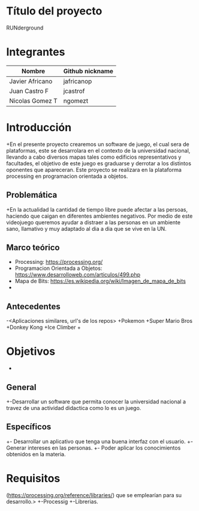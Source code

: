 
  # Título del proyecto
  

 RUNderground 
  

 # Integrantes
  

 |            Nombre        | Github nickname |
 |--------------------------|-----------------|
 |     Javier Africano      |    jafricanop   |
 |     Juan Castro F        |     jcastrof    |
 |     Nicolas Gomez T      |     ngomezt     |
  
  # Introducción
  
 +En el presente proyecto crearemos un software de juego, el cual sera de plataformas, este se desarrolara en el contexto de la universidad nacional, llevando a cabo diversos mapas tales como edificios representativos y facultades, el objetivo de este juego es graduarse y derrotar a los distintos oponentes que apareceran. Este proyecto se realizara en la plataforma processing en programacion orientada a objetos. 
 
  ## Problemática
  
 
 +En la actualidad la cantidad de tiempo libre puede afectar a las persoas, haciendo que caigan en diferentes ambientes negativos. Por medio de este videojuego queremos ayudar a distraer a las personas en un ambiente sano, llamativo y muy adaptado al dia a dia que se vive en la UN.
  
  ## Marco teórico
  
 +  Processing: https://processing.org/
 +  Programacion Orientada a Objetos: https://www.desarrolloweb.com/articulos/499.php
 +  Mapa de Bits: https://es.wikipedia.org/wiki/Imagen_de_mapa_de_bits
 +  
  
  ## Antecedentes
  
 -<Aplicaciones similares, url's de los repos>
 +Pokemon 
 +Super Mario Bros
 +Donkey Kong
 +Ice Climber
 +
 
  
  # Objetivos
  
 +
  ## General
  

 +-Desarrollar un software que permita conocer la universidad nacional a travez de una actividad didactica como lo es un juego.
  
  ## Específicos
  
 
 +- Desarrollar un aplicativo que tenga una buena interfaz con el usuario.
 +- Generar intereses en las personas.
 +- Poder aplicar los conocimientos obtenidos en la materia.
  
  # Requisitos
  
 (https://processing.org/reference/libraries/) que se emplearían para su desarrollo.>
 +-Processig
 +-Librerias.
